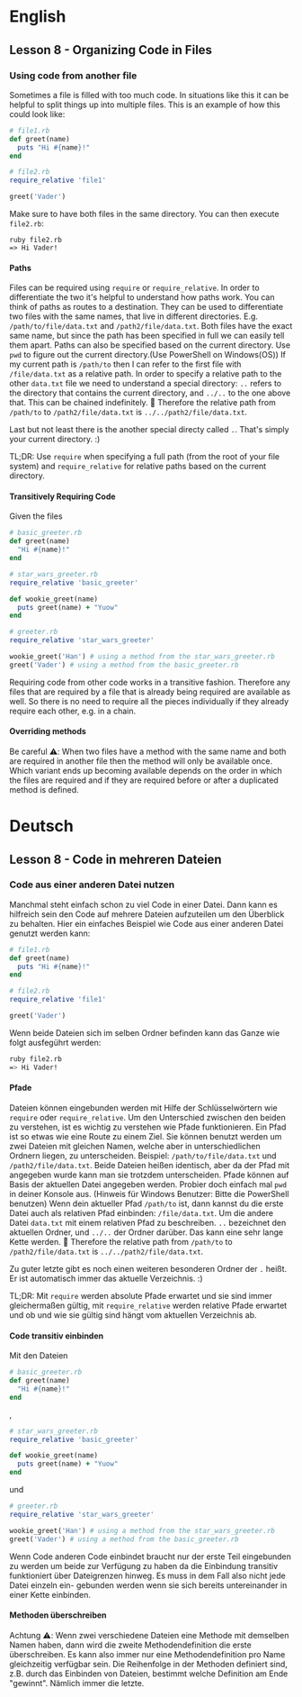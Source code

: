# English

## Lesson 8 - Organizing Code in Files

### Using code from another file

Sometimes a file is filled with too much code.
In situations like this it can be helpful to split things up into multiple files.
This is an example of how this could look like:

```ruby
# file1.rb
def greet(name)
  puts "Hi #{name}!"
end
```

```ruby
# file2.rb
require_relative 'file1'

greet('Vader')
```

Make sure to have both files in the same directory. You can then execute `file2.rb`:

```shell
ruby file2.rb
=> Hi Vader!
```

#### Paths

Files can be required using `require` or `require_relative`. In order to differentiate the two it's helpful to understand how paths work.
You can think of paths as routes to a destination. They can be used to differentiate two files with the same names, that live in different directories.
E.g. `/path/to/file/data.txt` and `/path2/file/data.txt`. Both files have the exact same name, but since the path has been specified in full we can easily tell them apart.
Paths can also be specified based on the current directory. Use `pwd` to figure out the current directory.(Use PowerShell on Windows(OS))
If my current path is `/path/to` then I can refer to the first file with `/file/data.txt` as a relative path.
In order to specify a relative path to the other `data.txt` file we need to understand a special directory:
`..` refers to the directory that contains the current directory, and `../..` to the one above that. This can be chained indefinitely. 🤯
Therefore the relative path from `/path/to` to `/path2/file/data.txt` is `../../path2/file/data.txt`.

Last but not least there is the another special directy called `.`. That's simply your current directory. :)

TL;DR: Use `require` when specifying a full path (from the root of your file system) and `require_relative` for relative paths based on the current directory.

#### Transitively Requiring Code

Given the files

```ruby
# basic_greeter.rb
def greet(name)
  "Hi #{name}!"
end
```

```ruby
# star_wars_greeter.rb
require_relative 'basic_greeter'

def wookie_greet(name)
  puts greet(name) + "Yuow"
end
```

```ruby
# greeter.rb
require_relative 'star_wars_greeter'

wookie_greet('Han') # using a method from the star_wars_greeter.rb
greet('Vader') # using a method from the basic_greeter.rb
```

Requiring code from other code works in a transitive fashion. Therefore any files that are required by a file that is already being required are available as well. So there is no need to require all the pieces individually if they already require each other, e.g. in a chain.

#### Overriding methods

Be careful ⚠️: When two files have a method with the same name and both are required in another file then the method will only be available once. Which variant ends up becoming available depends on the order in which the files are required and if they are required before or after a duplicated method is defined.

# Deutsch

## Lesson 8 - Code in mehreren Dateien

### Code aus einer anderen Datei nutzen

Manchmal steht einfach schon zu viel Code in einer Datei. Dann kann es hilfreich
sein den Code auf mehrere Dateien aufzuteilen um den Überblick zu behalten.
Hier ein einfaches Beispiel wie Code aus einer anderen Datei genutzt werden kann:

```ruby
# file1.rb
def greet(name)
  puts "Hi #{name}!"
end
```

```ruby
# file2.rb
require_relative 'file1'

greet('Vader')
```

Wenn beide Dateien sich im selben Ordner befinden kann das Ganze wie folgt
ausfegührt werden:

```bash
ruby file2.rb
=> Hi Vader!
```

#### Pfade

Dateien können eingebunden werden mit Hilfe der Schlüsselwörtern wie `require` oder `require_relative`. Um den Unterschied zwischen den beiden zu verstehen, ist es wichtig zu verstehen wie Pfade funktionieren. Ein Pfad ist so etwas wie eine Route zu einem Ziel. Sie können benutzt werden um zwei Dateien mit gleichen Namen, welche aber in unterschiedlichen Ordnern liegen, zu unterscheiden. Beispiel:
`/path/to/file/data.txt` und `/path2/file/data.txt`.
Beide Dateien heißen identisch, aber da der Pfad mit angegeben wurde kann man sie trotzdem unterscheiden.
Pfade können auf Basis der aktuellen Datei angegeben werden. Probier doch einfach mal `pwd` in deiner Konsole aus. (Hinweis für Windows Benutzer: Bitte die PowerShell benutzen)
Wenn dein aktueller Pfad `/path/to` ist, dann kannst du die erste Datei auch als relativen Pfad einbinden: `/file/data.txt`.
Um die andere Datei `data.txt` mit einem relativen Pfad zu beschreiben.
`..` bezeichnet den aktuellen Ordner, und `../..` der Ordner darüber. Das kann eine sehr lange Kette werden. 🤯
Therefore the relative path from `/path/to` to `/path2/file/data.txt` is `../../path2/file/data.txt`.

Zu guter letzte gibt es noch einen weiteren besonderen Ordner der `.` heißt. Er
ist automatisch immer das aktuelle Verzeichnis. :)

TL;DR: Mit `require` werden absolute Pfade erwartet und sie sind immer gleichermaßen gültig,
mit `require_relative` werden relative Pfade erwartet und ob und wie sie gültig sind hängt vom aktuellen Verzeichnis ab.

#### Code transitiv einbinden

Mit den Dateien

```ruby
# basic_greeter.rb
def greet(name)
  "Hi #{name}!"
end
```

,

```ruby
# star_wars_greeter.rb
require_relative 'basic_greeter'

def wookie_greet(name)
  puts greet(name) + "Yuow"
end
```

und

```ruby
# greeter.rb
require_relative 'star_wars_greeter'

wookie_greet('Han') # using a method from the star_wars_greeter.rb
greet('Vader') # using a method from the basic_greeter.rb
```

Wenn Code anderen Code einbindet braucht nur der erste Teil eingebunden zu
werden um beide zur Verfügung zu haben da die Einbindung transitiv funktioniert
über Dateigrenzen hinweg. Es muss in dem Fall also nicht jede Datei einzeln ein-
gebunden werden wenn sie sich bereits untereinander in einer Kette einbinden.

#### Methoden überschreiben

Achtung ⚠️: Wenn zwei verschiedene Dateien eine Methode mit demselben Namen haben,
dann wird die zweite Methodendefinition die erste überschreiben. Es kann also
immer nur eine Methodendefinition pro Name gleichzeitig verfügbar sein. Die
Reihenfolge in der Methoden definiert sind, z.B. durch das Einbinden von Dateien,
bestimmt welche Definition am Ende "gewinnt". Nämlich immer die letzte.

